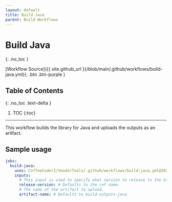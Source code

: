 ```yaml
---
layout: default
title: Build Java
parent: Build Workflows
---
```


# Build Java
{: .no_toc }

[Workflow Source]({{ site.github_url }}/blob/main/.github/workflows/build-java.yml){: .btn .btn-purple }

## Table of Contents
{: .no_toc .text-delta }

1. TOC
{:toc}

---

This workflow builds the library for Java and uploads the outputs as an artifact.

## Sample usage

```yml
jobs:
  build-java:
    uses: CoffeeCoder1/VendorTools/.github/workflows/build-java.yml@2025.0.3
    inputs:
      # This input is used to specify what version to release to the Gradle plugin.
      release-version: # Defaults to the ref name.
      # The name of the artifact to upload.
      artifact-name: # Defaults to build-outputs-java.
```
